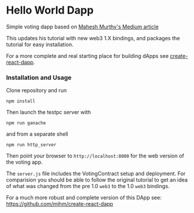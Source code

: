 # Hello World Dapp

Simple voting dapp based on [Mahesh Murthy's Medium article](https://medium.com/@mvmurthy/full-stack-hello-world-voting-ethereum-dapp-tutorial-part-1-40d2d0d807c2)

This updates his tutorial with new web3 1.X bindings, and packages the tutorial for easy installation.

For a more complete and real starting place for building dApps see [create-react-dapp](https://github.com/mjhm/create-react-dapp).

### Installation and Usage

Clone repository and run
```
npm install
```
Then launch the testpc server with
```
npm run ganache
```
and from a separate shell
```
npm run http_server
```

Then point your browser to `http://localhost:8000` for the web version of the voting app.

The `server.js` file includes the VotingContract setup and deployment. For comparision you should be able to follow the original tutorial to get an idea of what was changed from the pre 1.0 `web3` to the 1.0 `web3` bindings.

For a much more robust and complete version of this DApp see: https://github.com/mjhm/create-react-dapp

